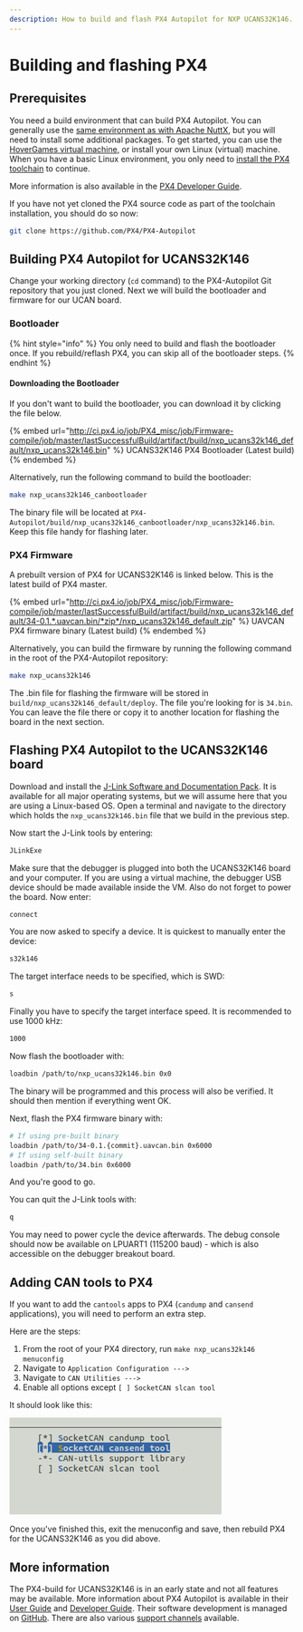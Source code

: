 ```yaml
---
description: How to build and flash PX4 Autopilot for NXP UCANS32K146.
---
```


# Building and flashing PX4

## Prerequisites

You need a build environment that can build PX4 Autopilot. You can generally use the [same environment as with Apache NuttX](../apache-nuttx/building-and-flashing-nuttx.md#toolchain), but you will need to install some additional packages. To get started, you can use the [HoverGames virtual machine](https://nxp.gitbook.io/hovergames/developerguide/tools), or install your own Linux (virtual) machine. When you have a basic Linux environment, you only need to [install the PX4 toolchain](https://nxp.gitbook.io/hovergames/developerguide/tools/toolchain-installation) to continue.&#x20;

More information is also available in the [PX4 Developer Guide](https://dev.px4.io/master/en/setup/getting\_started.html).

If you have not yet cloned the PX4 source code as part of the toolchain installation, you should do so now:

```bash
git clone https://github.com/PX4/PX4-Autopilot
```

## Building PX4 Autopilot for UCANS32K146

Change  your working directory (`cd` command) to the PX4-Autopilot Git repository that you just cloned. Next we will build the bootloader and firmware for our UCAN board.

### Bootloader

{% hint style="info" %}
You only need to build and flash the bootloader once. If you rebuild/reflash PX4, you can skip all of the bootloader steps.
{% endhint %}

#### Downloading the Bootloader

If you don't want to build the bootloader, you can download it by clicking the file below.

{% embed url="http://ci.px4.io/job/PX4_misc/job/Firmware-compile/job/master/lastSuccessfulBuild/artifact/build/nxp_ucans32k146_default/nxp_ucans32k146.bin" %}
UCANS32K146 PX4 Bootloader (Latest build)
{% endembed %}

Alternatively, run the following command to build the bootloader:

```bash
make nxp_ucans32k146_canbootloader
```

The binary file will be located at `PX4-Autopilot/build/nxp_ucans32k146_canbootloader/nxp_ucans32k146.bin`. Keep this file handy for flashing later.

### PX4 Firmware

A prebuilt version of PX4 for UCANS32K146 is linked below. This is the latest build of PX4 master.

{% embed url="http://ci.px4.io/job/PX4_misc/job/Firmware-compile/job/master/lastSuccessfulBuild/artifact/build/nxp_ucans32k146_default/34-0.1.*.uavcan.bin/*zip*/nxp_ucans32k146_default.zip" %}
UAVCAN PX4 firmware binary (Latest build)
{% endembed %}

Alternatively, you can build the firmware by running the following command in the root of the PX4-Autopilot repository:

```bash
make nxp_ucans32k146
```

The .bin file for flashing the firmware will be stored in `build/nxp_ucans32k146_default/deploy`. The file you're looking for is `34.bin`. You can leave the file there or copy it to another location for flashing the board in the next section.

## Flashing PX4 Autopilot to the UCANS32K146 board

Download and install the [J-Link Software and Documentation Pack](https://www.segger.com/downloads/jlink#J-LinkSoftwareAndDocumentationPack). It is available for all major operating systems, but we will assume here that you are using a Linux-based OS. Open a terminal and navigate to the directory which holds the `nxp_ucans32k146.bin` file that we build in the previous step.

Now start the J-Link tools by entering:

```bash
JLinkExe
```

Make sure that the debugger is plugged into both the UCANS32K146 board and your computer. If you are using a virtual machine, the debugger USB device should be made available inside the VM. Also do not forget to power the board. Now enter:

```bash
connect
```

You are now asked to specify a device. It is quickest to manually enter the device:

```bash
s32k146
```

The target interface needs to be specified, which is SWD:

```bash
s
```

Finally you have to specify the target interface speed. It is recommended to use 1000 kHz:

```bash
1000
```

Now flash the bootloader with:

```bash
loadbin /path/to/nxp_ucans32k146.bin 0x0
```

The binary will be programmed and this process will also be verified. It should then mention if everything went OK.&#x20;

Next, flash the PX4 firmware binary with:

```bash
# If using pre-built binary
loadbin /path/to/34-0.1.{commit}.uavcan.bin 0x6000
# If using self-built binary
loadbin /path/to/34.bin 0x6000
```

And you're good to go.

You can quit the J-Link tools with:

```bash
q
```

You may need to power cycle the device afterwards. The debug console should now be available on LPUART1 (115200 baud) - which is also accessible on the debugger breakout board.

## Adding CAN tools to PX4

If you want to add the `cantools` apps to PX4 (`candump` and `cansend` applications), you will need to perform an extra step.&#x20;

Here are the steps:

1. From the root of your PX4 directory, run `make nxp_ucans32k146 menuconfig`
2. Navigate to `Application Configuration --->`
3. Navigate to `CAN Utilities --->`
4. Enable all options except `[ ] SocketCAN slcan tool`

It should look like this:

![](<../.gitbook/assets/image (18).png>)

Once you've finished this, exit the menuconfig and save, then rebuild PX4 for the UCANS32K146 as you did above.

## More information

The PX4-build for UCANS32K146 is in an early state and not all features may be available. More information about PX4 Autopilot is available in their [User Guide](http://docs.px4.io/master/en/) and [Developer Guide](https://dev.px4.io/master/en/). Their software development is managed on [GitHub](https://github.com/PX4/PX4-Autopilot). There are also various [support channels](https://dev.px4.io/master/en/contribute/support.html) available.
